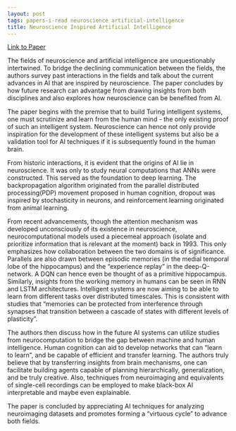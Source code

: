 ```yaml
---
layout: post
tags: papers-i-read neuroscience artificial-intelligence
title: Neuroscience Inspired Artificial Intelligence
---
```


[Link to Paper](https://deepmind.com/research/publications/neuroscience-inspired-artificial-intelligence)

The fields of neuroscience and artificial intelligence are unquestionably intertwined. To bridge the declining communication between the fields, the authors survey past interactions in the fields and talk about the current advances in AI that are inspired by neuroscience. The paper concludes by how future research can advantage from drawing insights from both disciplines and also explores how neuroscience can be benefited from AI.

The paper begins with the premise that to build Turing intelligent systems, one must scrutinize and learn from the human mind - the only existing proof of such an intelligent system. Neuroscience can hence not only provide inspiration for the development of these intelligent systems but also be a validation tool for AI techniques if it is subsequently found in the human brain.

From historic interactions, it is evident that the origins of AI lie in neuroscience. It was only to study neural computations that ANNs were constructed. This served as the foundation to deep learning. The backpropagation algorithm originated from the parallel distributed processing(PDP) movement proposed in human cognition, dropout was inspired by stochasticity in neurons, and reinforcement learning originated from animal learning.

From recent advancements, though the attention mechanism was developed unconsciously of its existence in neuroscience, neurocomputational models used a piecemeal approach (isolate and prioritize information that is relevant at the moment) back in 1993. This only emphasizes how collaboration between the two domains is of significance. Parallels are also drawn between episodic memories (in the medial temporal lobe of the hippocampus) and the “experience replay” in the deep-Q-network. A DQN can hence even be thought of as a primitive hippocampus. Similarly, insights from the working memory in humans can be seen in RNN and LSTM architectures. Intelligent systems are now aiming to be able to learn from different tasks over distributed timescales. This is consistent with studies that “memories can be protected from interference through synapses that transition between a cascade of states with different levels of plasticity”.

The authors then discuss how in the future AI systems can utilize studies from neurocomputation to bridge the gap between machine and human intelligence. Human cognition can aid to develop networks that can “learn to learn”, and be capable of efficient and transfer learning. The authors truly believe that by transferring insights from brain mechanisms, one can facilitate building agents capable of planning hierarchically, generalization, and be truly creative. Also, techniques from neuroimaging and equivalents of single-cell recordings can be employed to make black-box AI interpretable and maybe even explainable.

The paper is concluded by appreciating AI techniques for analyzing neuroimaging datasets and promotes forming a “virtuous cycle” to advance both fields.
